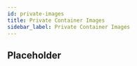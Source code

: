 ```yaml
---
id: private-images
title: Private Container Images
sidebar_label: Private Container Images
---
```


## Placeholder

